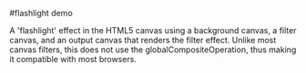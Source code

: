 #flashlight demo

A 'flashlight' effect in the HTML5 canvas using a background canvas, a filter
canvas, and an output canvas that renders the filter effect.  Unlike most
canvas filters, this does not use the globalCompositeOperation, thus making it
compatible with most browsers.

